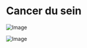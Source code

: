 # Cancer du sein

![Image](.//media/cancer/Scan_0002.jpg)

![Image](.//media/cancer/Scan_0002_verso.jpg)
